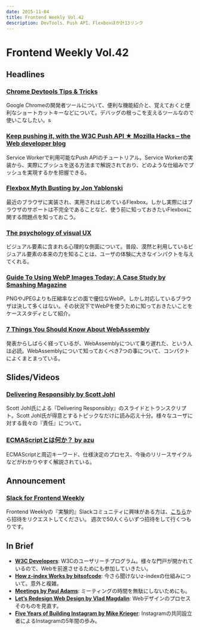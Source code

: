 ```yaml
---
date: 2015-11-04
title: Frontend Weekly Vol.42
description: DevTools、Push API、Flexboxほか計13リンク
---
```


# Frontend Weekly Vol.42

## Headlines

### [Chrome Devtools Tips & Tricks](http://mo.github.io/2015/10/19/chrome-devtools.html)

Google Chromeの開発者ツールについて、便利な機能紹介と、覚えておくと便利なショートカットキーなどについて。デバッグの根っこを支えるツールなので使いこなしたい。s

### [Keep pushing it, with the W3C Push API ★ Mozilla Hacks – the Web developer blog](https://hacks.mozilla.org/2015/10/keep-pushing-it-with-the-w3c-push-api/)

Service Workerで利用可能なPush APIのチュートリアル。Service Workerの実装から、実際にプッシュを送る方法まで解説されており、どのような仕組みでプッシュを実現するかを把握できる。

### [Flexbox Myth Busting by Jon Yablonski](http://jonyablonski.com/2015/flexbox-myth-busting/)

最近のブラウザに実装され、実用されはじめているFlexbox。しかし実際にはブラウザのサポートは不完全であることなど、使う前に知っておきたいFlexboxに関する問題点を知っておこう。

### [The psychology of visual UX](http://thenextweb.com/dd/2015/10/21/the-psychology-of-visual-ux/)

ビジュアル要素に含まれる心理的な側面について。普段、漠然と利用しているビジュアル要素の本来の力を知ることは、ユーザの体験に大きなインパクトを与えてくれる。

### [Guide To Using WebP Images Today: A Case Study by Smashing Magazine](http://www.smashingmagazine.com/2015/10/webp-images-and-performance/)

PNGやJPEGよりも圧縮率などの面で優位なWebP。しかし対応しているブラウザは決して多くはない。その状況下でWebPを使うために知っておきたいことをケーススタディとして紹介。

### [7 Things You Should Know About WebAssembly](https://auth0.com/blog/2015/10/14/7-things-you-should-know-about-web-assembly/)

発表からしばらく経っているが、WebAssemblyについて乗り遅れた、という人は必読。WebAssemblyについて知っておくべき7つの事について、コンパクトによくまとまっている。

## Slides/Videos

### [Delivering Responsibly by Scott Johl](https://www.filamentgroup.com/lab/delivering-responsibly.html)

Scott Johl氏による『Delivering Responsibly』のスライドとトランスクリプト。Scott Johl氏が得意とするトピックなだけに読み応え十分。様々なユーザに対する我々の『責任』について。

### [ECMAScriptとは何か？ by azu](http://azu.github.io/slide-what-is-ecmascript/)

ECMAScriptと周辺キーワード、仕様決定のプロセス、今後のリリースサイクルなどがわかりやすく解説されている。

## Announcement

### [Slack for Frontend Weekly](https://studiomohawk.typeform.com/to/Kj8Gaj)

Frontend Weeklyの『実験的』Slackコミュニティに興味がある方は、[こちら](https://studiomohawk.typeform.com/to/Kj8Gaj)から招待をリクエストしてください。 週次で50人くらいずつ招待をして行くつもりです。

## In Brief

- [**W3C Developers**](http://www.w3.org/developers/): W3Cのユーザリーチプログラム。様々な門戸が開かれているので、Webを前進させるためにも参加していきたい。
- [**How z-index Works by bitsofcode**](http://bitsofco.de/2015/how-z-index-works/): 今さら聞けないz-indexの仕組みについて。意外と複雑。
- [**Meetings by Paul Adams**](https://medium.com/@padday/meetings-e27767bcf6b6): ミーティングの時間を無駄にしないためにも。
- [**Let’s Redesign Web Design by Vlad Magdalin**](https://medium.com/@callmevlad/let-s-redesign-web-design-2d67aec798e#.u5tzup78e): Webデザインのプロセスそのものを見直す。
- [**Five Years of Building Instagram by Mike Krieger**](https://medium.com/backchannel/war-stories-3696d00207ff#.w4qp1lop3): Instagramの共同設立者によるInstagramの5年間の歩み。
